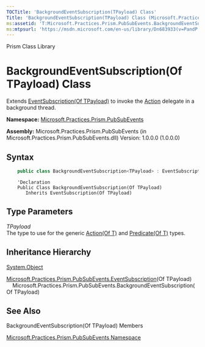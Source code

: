 ```yaml
---
TOCTitle: 'BackgroundEventSubscription(TPayload) Class'
Title: 'BackgroundEventSubscription(TPayload) Class (Microsoft.Practices.Prism.PubSubEvents)'
ms:assetid: 'T:Microsoft.Practices.Prism.PubSubEvents.BackgroundEventSubscription\`1'
ms:mtpsurl: 'https://msdn.microsoft.com/en-us/library/Dn683933(v=PandP.50)'
---
```


Prism Class Library

BackgroundEventSubscription(Of TPayload) Class
================================================================

Extends [EventSubscription(Of TPayload)](https://msdn.microsoft.com/en-us/library/dn683956(v=pandp.50)) to invoke the [Action](https://msdn.microsoft.com/en-us/library/dn736296(v=pandp.50)) delegate in a background thread.

**Namespace:** [Microsoft.Practices.Prism.PubSubEvents](https://msdn.microsoft.com/en-us/library/microsoft.practices.prism.pubsubevents(v=pandp.50))

**Assembly:** Microsoft.Practices.Prism.PubSubEvents (in Microsoft.Practices.Prism.PubSubEvents.dll) Version: 1.0.0.0 (1.0.0.0)


## Syntax


```C#
    public class BackgroundEventSubscription<TPayload> : EventSubscription<TPayload>
```
```VB
    'Declaration
    Public Class BackgroundEventSubscription(Of TPayload)
	   Inherits EventSubscription(Of TPayload)
```

Type Parameters
---------------

<span id="templatesToggle"></span>
*TPayload*  
    The type to use for the generic [Action(Of T)](http://msdn2.microsoft.com/en-us/library/018hxwa8) and [Predicate(Of T)](http://msdn2.microsoft.com/en-us/library/bfcke1bz) types.

Inheritance Hierarchy
---------------------

<span id="familyToggle"></span>[System.Object](http://msdn2.microsoft.com/en-us/library/e5kfa45b)
  
  [Microsoft.Practices.Prism.PubSubEvents.EventSubscription](https://msdn.microsoft.com/en-us/library/dn683956(v=pandp.50))(Of TPayload)
    Microsoft.Practices.Prism.PubSubEvents.BackgroundEventSubscription(Of TPayload)

See Also
--------


BackgroundEventSubscription(Of TPayload) Members

[Microsoft.Practices.Prism.PubSubEvents Namespace](https://msdn.microsoft.com/en-us/library/microsoft.practices.prism.pubsubevents(v=pandp.50))

